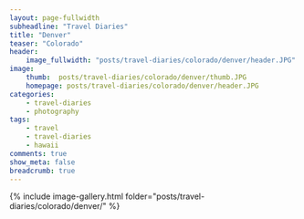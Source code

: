 ```yaml
---
layout: page-fullwidth
subheadline: "Travel Diaries"
title: "Denver"
teaser: "Colorado"
header:
    image_fullwidth: "posts/travel-diaries/colorado/denver/header.JPG"
image:
    thumb:  posts/travel-diaries/colorado/denver/thumb.JPG
    homepage: posts/travel-diaries/colorado/denver/header.JPG
categories:
    - travel-diaries
    - photography
tags:
    - travel
    - travel-diaries
    - hawaii
comments: true
show_meta: false
breadcrumb: true
---
```



{% include image-gallery.html folder="posts/travel-diaries/colorado/denver/" %}

<!-- 

{% include gallery %}

{% include next-previous-post-in-category %} 

-->